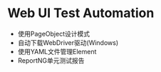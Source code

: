 # Web UI Test Automation

- 使用PageObject设计模式
- 自动下载WebDriver驱动(Windows)
- 使用YAML文件管理Element
- ReportNG单元测试报告
